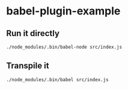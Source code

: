 # babel-plugin-example

## Run it directly

```sh
./node_modules/.bin/babel-node src/index.js
```

## Transpile it

```sh
./node_modules/.bin/babel src/index.js
```

